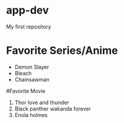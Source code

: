 # app-dev
My first repository
# Favorite Series/Anime
- Demon Slayer
- Bleach
- Chainsawman

#Favorite Movie

1. Thor love and thunder
2. Black panther wakanda forever
3. Enola holmes 

